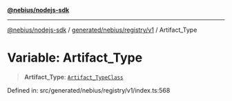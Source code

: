 [**@nebius/nodejs-sdk**](../../../../../README.md)

---

[@nebius/nodejs-sdk](../../../../../README.md) / [generated/nebius/registry/v1](../README.md) / Artifact_Type

# Variable: Artifact_Type

> **Artifact_Type**: [`Artifact_TypeClass`](../type-aliases/Artifact_TypeClass.md)

Defined in: src/generated/nebius/registry/v1/index.ts:568
